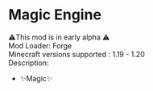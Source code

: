 # Magic Engine
⚠️This mod is in early alpha ⚠️  
Mod Loader: Forge  
Minecraft versions supported : 1.19 - 1.20  
Description:
- ✨Magic✨

